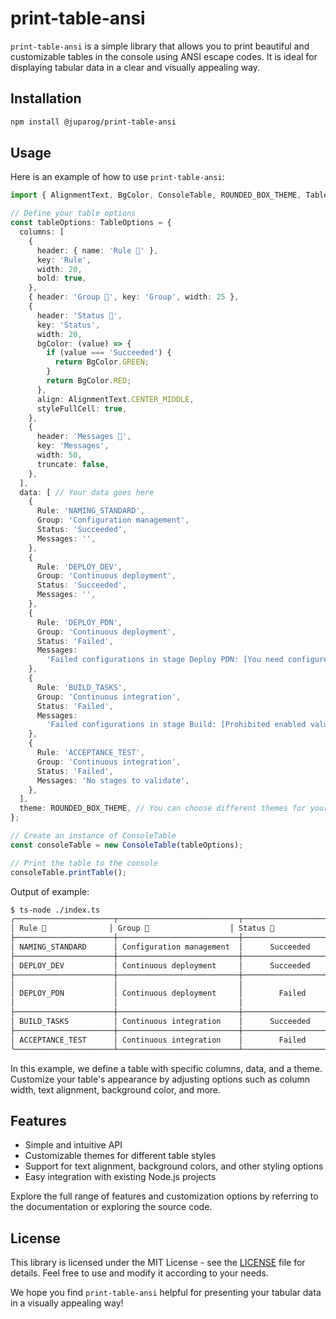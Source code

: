 # print-table-ansi

`print-table-ansi` is a simple library that allows you to print beautiful and customizable tables in the console using ANSI escape codes. It is ideal for displaying tabular data in a clear and visually appealing way.

## Installation

```bash
npm install @juparog/print-table-ansi
```

## Usage

Here is an example of how to use `print-table-ansi`:

```typescript
import { AlignmentText, BgColor, ConsoleTable, ROUNDED_BOX_THEME, TableOptions } from '@juparog/print-table-ansi';

// Define your table options
const tableOptions: TableOptions = {
  columns: [
    {
      header: { name: 'Rule 📜' },
      key: 'Rule',
      width: 20,
      bold: true,
    },
    { header: 'Group 📂', key: 'Group', width: 25 },
    {
      header: 'Status 🚥',
      key: 'Status',
      width: 20,
      bgColor: (value) => {
        if (value === 'Succeeded') {
          return BgColor.GREEN;
        }
        return BgColor.RED;
      },
      align: AlignmentText.CENTER_MIDDLE,
      styleFullCell: true,
    },
    {
      header: 'Messages 💬',
      key: 'Messages',
      width: 50,
      truncate: false,
    },
  ],
  data: [ // Your data goes here
    {
      Rule: 'NAMING_STANDARD',
      Group: 'Configuration management',
      Status: 'Succeeded',
      Messages: '',
    },
    {
      Rule: 'DEPLOY_DEV',
      Group: 'Continuous deployment',
      Status: 'Succeeded',
      Messages: '',
    },
    {
      Rule: 'DEPLOY_PDN',
      Group: 'Continuous deployment',
      Status: 'Failed',
      Messages:
        'Failed configurations in stage Deploy PDN: [You need configure some task like: ROLLBACK_TASK, REST_CALL_TASK. At least one must be configured.]',
    },
    {
      Rule: 'BUILD_TASKS',
      Group: 'Continuous integration',
      Status: 'Failed',
      Messages:
        'Failed configurations in stage Build: [Prohibited enabled value on Unit Test, it must match the expression "true".]',
    },
    {
      Rule: 'ACCEPTANCE_TEST',
      Group: 'Continuous integration',
      Status: 'Failed',
      Messages: 'No stages to validate',
    },
  ],
  theme: ROUNDED_BOX_THEME, // You can choose different themes for your table
};

// Create an instance of ConsoleTable
const consoleTable = new ConsoleTable(tableOptions);

// Print the table to the console
consoleTable.printTable();
```

Output of example:
```bash
$ ts-node ./index.ts
╭──────────────────────┬───────────────────────────┬──────────────────────┬────────────────────────────────────────────────────╮
│ Rule 📜              │ Group 📂                  │ Status 🚥            │ Messages 💬                                        │
├──────────────────────┼───────────────────────────┼──────────────────────┼────────────────────────────────────────────────────┤
│ NAMING_STANDARD      │ Configuration management  │      Succeeded       │                                                    │
├──────────────────────┼───────────────────────────┼──────────────────────┼────────────────────────────────────────────────────┤
│ DEPLOY_DEV           │ Continuous deployment     │      Succeeded       │                                                    │
├──────────────────────┼───────────────────────────┼──────────────────────┼────────────────────────────────────────────────────┤
│                      │                           │                      │ Failed configurations in stage Deploy PDN: [You ne │
│ DEPLOY_PDN           │ Continuous deployment     │        Failed        │ ed configure some task like: ROLLBACK_TASK, REST_C │
│                      │                           │                      │ ALL_TASK. At least one must be configured.]        │
├──────────────────────┼───────────────────────────┼──────────────────────┼────────────────────────────────────────────────────┤
│ BUILD_TASKS          │ Continuous integration    │      Succeeded       │                                                    │
├──────────────────────┼───────────────────────────┼──────────────────────┼────────────────────────────────────────────────────┤
│ ACCEPTANCE_TEST      │ Continuous integration    │        Failed        │ No stages to validate                              │
╰──────────────────────┴───────────────────────────┴──────────────────────┴────────────────────────────────────────────────────╯
```

In this example, we define a table with specific columns, data, and a theme. Customize your table's appearance by adjusting options such as column width, text alignment, background color, and more.

## Features

- Simple and intuitive API
- Customizable themes for different table styles
- Support for text alignment, background colors, and other styling options
- Easy integration with existing Node.js projects

Explore the full range of features and customization options by referring to the documentation or exploring the source code.

## License

This library is licensed under the MIT License - see the [LICENSE](LICENSE) file for details. Feel free to use and modify it according to your needs.

We hope you find `print-table-ansi` helpful for presenting your tabular data in a visually appealing way!

